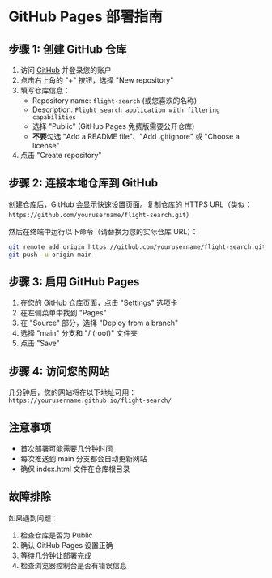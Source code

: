 # GitHub Pages 部署指南

## 步骤 1: 创建 GitHub 仓库

1. 访问 [GitHub](https://github.com) 并登录您的账户
2. 点击右上角的 "+" 按钮，选择 "New repository"
3. 填写仓库信息：
   - Repository name: `flight-search` (或您喜欢的名称)
   - Description: `Flight search application with filtering capabilities`
   - 选择 "Public" (GitHub Pages 免费版需要公开仓库)
   - **不要**勾选 "Add a README file"、"Add .gitignore" 或 "Choose a license"
4. 点击 "Create repository"

## 步骤 2: 连接本地仓库到 GitHub

创建仓库后，GitHub 会显示快速设置页面。复制仓库的 HTTPS URL（类似：`https://github.com/yourusername/flight-search.git`）

然后在终端中运行以下命令（请替换为您的实际仓库 URL）：

```bash
git remote add origin https://github.com/yourusername/flight-search.git
git push -u origin main
```

## 步骤 3: 启用 GitHub Pages

1. 在您的 GitHub 仓库页面，点击 "Settings" 选项卡
2. 在左侧菜单中找到 "Pages"
3. 在 "Source" 部分，选择 "Deploy from a branch"
4. 选择 "main" 分支和 "/ (root)" 文件夹
5. 点击 "Save"

## 步骤 4: 访问您的网站

几分钟后，您的网站将在以下地址可用：
`https://yourusername.github.io/flight-search/`

## 注意事项

- 首次部署可能需要几分钟时间
- 每次推送到 main 分支都会自动更新网站
- 确保 index.html 文件在仓库根目录

## 故障排除

如果遇到问题：

1. 检查仓库是否为 Public
2. 确认 GitHub Pages 设置正确
3. 等待几分钟让部署完成
4. 检查浏览器控制台是否有错误信息
